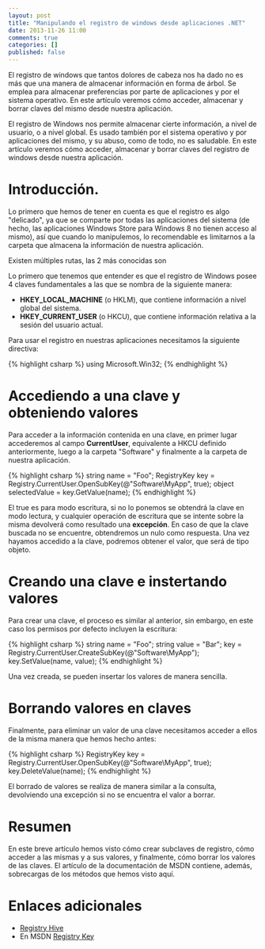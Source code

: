 ```yaml
---
layout: post
title: "Manipulando el registro de windows desde aplicaciones .NET"
date: 2013-11-26 11:00
comments: true
categories: []
published: false
---
```


El registro de windows que tantos dolores de cabeza nos ha dado no es más que una manera de almacenar información en forma de árbol. Se emplea para almacenar preferencias por parte de aplicaciones y por el sistema operativo. En este artículo veremos cómo acceder, almacenar y borrar claves del mismo desde nuestra aplicación.

El registro de Windows nos permite almacenar cierte información, a nivel de usuario, o a nivel global. Es usado también por el sistema operativo y por aplicaciones del mismo, y su abuso, como de todo, no es saludable. En este artículo veremos cómo acceder, almacenar y borrar claves del registro de windows desde nuestra aplicación. 

# Introducción.

Lo primero que hemos de tener en cuenta es que el registro es algo "delicado", ya que se comparte por todas las aplicaciones del sistema (de hecho, las aplicaciones Windows Store para Windows 8 no tienen acceso al mismo), así que cuando lo manipulemos, lo recomendable es limitarnos a la carpeta que almacena la información de nuestra aplicación.

Existen múltiples rutas, las 2 más conocidas son

Lo primero que tenemos que entender es que el registro de Windows posee 4 claves fundamentales a las que se nombra de la siguiente manera:

* **HKEY_LOCAL_MACHINE** (o HKLM), que contiene información a nivel global del sistema.
* **HKEY_CURRENT_USER** (o HKCU), que contiene información relativa a la sesión del usuario actual.

Para usar el registro en nuestras aplicaciones necesitamos la siguiente directiva:

{% highlight csharp %}
using Microsoft.Win32;
{% endhighlight %}

# Accediendo a una clave y obteniendo valores

Para acceder a la información contenida en una clave, en primer lugar accederemos al campo **CurrentUser**, equivalente a HKCU definido anteriormente, luego a la carpeta "Software" y finalmente a la carpeta de nuestra aplicación.

{% highlight csharp %}
string name = "Foo";
RegistryKey key = Registry.CurrentUser.OpenSubKey(@"Software\MyApp\", true);
object selectedValue = key.GetValue(name);
{% endhighlight %}

El true es para modo escritura, si no lo ponemos se obtendrá la clave en modo lectura, y cualquier operación de escritura que se intente sobre la misma devolverá como resultado una **excepción**. En caso de que la clave buscada no se encuentre, obtendremos un nulo como respuesta. Una vez hayamos accedido a la clave, podremos obtener el valor, que será de tipo objeto.

# Creando una clave e instertando valores

Para crear una clave, el proceso es similar al anterior, sin embargo, en este caso los permisos por defecto incluyen la escritura:

{% highlight csharp %}
string name = "Foo";
string value = "Bar";
key = Registry.CurrentUser.CreateSubKey(@"Software\MyApp\");
key.SetValue(name, value);
{% endhighlight %}

Una vez creada, se pueden insertar los valores de manera sencilla.

# Borrando valores en claves

Finalmente, para eliminar un valor de una clave necesitamos acceder a ellos de la misma manera que hemos hecho antes:

{% highlight csharp %}
RegistryKey key = Registry.CurrentUser.OpenSubKey(@"Software\MyApp\", true);
key.DeleteValue(name);
{% endhighlight %}

El borrado de valores se realiza de manera similar a la consulta, devolviendo una excepción si no se encuentra el valor a borrar.

# Resumen

En este breve artículo hemos visto cómo crear subclaves de registro, cómo acceder a las mismas y a sus valores, y finalmente, cómo borrar los valores de las claves. El artículo de la documentación de MSDN contiene, además, sobrecargas de los métodos que hemos visto aquí.

# Enlaces adicionales

* [Registry Hive](http://pcsupport.about.com/od/termsr/g/registryhive.htm)
* En MSDN [Registry Key](http://msdn.microsoft.com/en-us/library/microsoft.win32.registrykey(v=vs.110).aspx)
